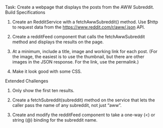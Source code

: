 Task: Create a webpage that displays the posts from the AWW Subreddit.
Build Specifications

1. Create an RedditService with a fetchAwwSubreddit() method. Use $http to request data
from the https://www.reddit.com/r/aww/.json API.

2. Create a redditFeed component that calls the fetchAwwSubreddit method and displays
the results on the page.

3. At a minimum, include a title, image and working link for each post. (For the image, the
easiest is to use the thumbnail, but there are other images in the JSON response. For
the link, use the permalink.)

4. Make it look good with some CSS.




Extended Challenges

1. Only show the first ten results.

2. Create a fetchSubreddit(subreddit) method on the service that lets the caller pass the
name of any subreddit, not just “aww”.

3. Create and modify the redditFeed component to take a one-way (<) or string (@)
binding for the subreddit name.